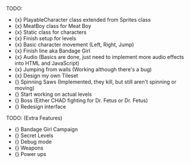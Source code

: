 TODO:
- {x} PlayableCharacter class extended from Sprites class
- {x} MeatBoy class for Meat Boy
- {x} Static class for characters
- {x} Finish setup for levels
- {x} Basic character movement (Left, Right, Jump)
- {x} Finish line aka Bandage Girl
- {x} Audio (Basics are done, just need to implement more audio effects into HTML and JavaScript)
- {x} Jumping from walls (Working although there's a bug)
- {x} Design my own Tileset
- {} Spinning Saws (Implemented, they kill, but still aren't spinning or moving)
- {} Start working on actual levels 
- {} Boss (Either CHAD fighting for Dr. Fetus or Dr. Fetus)
- {} Redesign interface

TODO: (Extra Features)
- {} Bandage Girl Campaign
- {} Secret Levels
- {} Debug mode
- {} Weapons
- {} Power ups